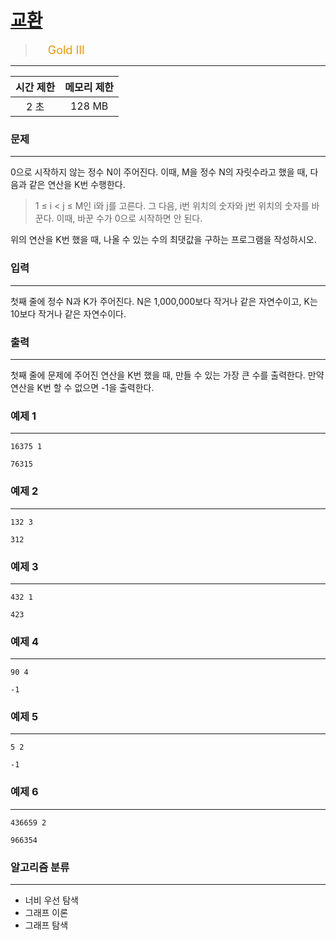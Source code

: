 # [교환](https://www.acmicpc.net/problem/1039)

> <img src="https://d2gd6pc034wcta.cloudfront.net/tier/13.svg" width="16" heigth="21" style = "vertical-align: middle;"/>&nbsp;<span style="font-size: 18px; color: #ec9a00;">Gold III</span>

***

<div align="center">

|시간 제한|메모리 제한|
|:---:|:---:|
|2 초 |128 MB|

</div>

### 문제

***

0으로 시작하지 않는 정수 N이 주어진다. 이때, M을 정수 N의 자릿수라고 했을 때, 다음과 같은 연산을 K번 수행한다.

<blockquote>
<p>1 ≤ i &lt; j ≤ M인 i와 j를 고른다. 그 다음, i번 위치의 숫자와 j번 위치의 숫자를 바꾼다. 이때, 바꾼 수가 0으로 시작하면 안 된다.</p>
</blockquote>

위의 연산을 K번 했을 때, 나올 수 있는 수의 최댓값을 구하는 프로그램을 작성하시오.

### 입력

***

첫째 줄에 정수 N과 K가 주어진다. N은 1,000,000보다 작거나 같은 자연수이고, K는 10보다 작거나 같은 자연수이다.

### 출력

***

첫째 줄에 문제에 주어진 연산을 K번 했을 때, 만들 수 있는 가장 큰 수를 출력한다. 만약 연산을 K번 할 수 없으면 -1을 출력한다.

### 예제 1

***

```
16375 1
```

```
76315
```

### 예제 2

***

```
132 3
```

```
312
```

### 예제 3

***

```
432 1
```

```
423
```

### 예제 4

***

```
90 4
```

```
-1
```

### 예제 5

***

```
5 2
```

```
-1
```

### 예제 6

***

```
436659 2
```

```
966354
```

### 알고리즘 분류

***

* 너비 우선 탐색
* 그래프 이론
* 그래프 탐색

